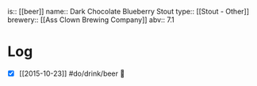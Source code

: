 is:: [[beer]]
name:: Dark Chocolate Blueberry Stout
type:: [[Stout - Other]]
brewery:: [[Ass Clown Brewing Company]]
abv:: 7.1

# Log
- [x] [[2015-10-23]] #do/drink/beer 🤞

